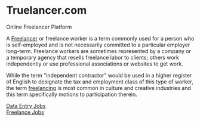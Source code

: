 # Truelancer.com
Online Freelancer Platform

A <a href="https://www.truelancer.com/freelancers" >Freelancer</a> or freelance worker is a term commonly used for a person who is self-employed and is not necessarily committed to a particular employer long-term. Freelance workers are sometimes represented by a company or a temporary agency that resells freelance labor to clients; others work independently or use professional associations or websites to get work.

While the term "independent contractor" would be used in a higher register of English to designate the tax and employment class of this type of worker, the term <a href="https://www.truelancer.com" >freelancing</a> is most common in culture and creative industries and this term specifically motions to participation therein.


<a href="https://www.truelancer.com/freelance-data-entry-jobs" >Data Entry Jobs</a>
<br>
<a href="https://www.truelancer.com/freelance-jobs" >Freelance Jobs</a>

